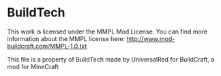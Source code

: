 BuildTech
=========

This work is licensed under the MMPL Mod License.
You can find more information about the MMPL license here:
http://www.mod-buildcraft.com/MMPL-1.0.txt

This file is a property of BuildTech made by UniversalRed for BuildCraft, a mod for MineCraft
 